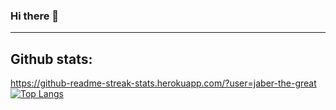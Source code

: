 ### Hi there 👋

<!--
**jaber-the-great/jaber-the-great** is a ✨ _special_ ✨ repository because its `README.md` (this file) appears on your GitHub profile.

Here are some ideas to get you started:

- 🔭 I’m currently working on ...
- 🌱 I’m currently learning ...
- 👯 I’m looking to collaborate on ...
- 🤔 I’m looking for help with ...
- 💬 Ask me about ...
- 📫 How to reach me: ...
- 😄 Pronouns: ...
- ⚡ Fun fact: ...
-->

---

## Github stats:
https://github-readme-streak-stats.herokuapp.com/?user=jaber-the-great
[![Top Langs](https://github-readme-stats.vercel.app/api/top-langs/?username=jaber-the-great&layout=compact&theme=vision-friendly-dark)](https://github.com/anuraghazra/github-readme-stats)



